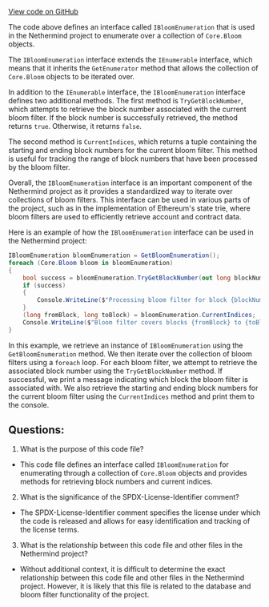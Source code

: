 [View code on GitHub](https://github.com/NethermindEth/nethermind/src/Nethermind/Nethermind.Db/Blooms/IBloomEnumerator.cs)

The code above defines an interface called `IBloomEnumeration` that is used in the Nethermind project to enumerate over a collection of `Core.Bloom` objects. 

The `IBloomEnumeration` interface extends the `IEnumerable` interface, which means that it inherits the `GetEnumerator` method that allows the collection of `Core.Bloom` objects to be iterated over. 

In addition to the `IEnumerable` interface, the `IBloomEnumeration` interface defines two additional methods. The first method is `TryGetBlockNumber`, which attempts to retrieve the block number associated with the current bloom filter. If the block number is successfully retrieved, the method returns `true`. Otherwise, it returns `false`. 

The second method is `CurrentIndices`, which returns a tuple containing the starting and ending block numbers for the current bloom filter. This method is useful for tracking the range of block numbers that have been processed by the bloom filter. 

Overall, the `IBloomEnumeration` interface is an important component of the Nethermind project as it provides a standardized way to iterate over collections of bloom filters. This interface can be used in various parts of the project, such as in the implementation of Ethereum's state trie, where bloom filters are used to efficiently retrieve account and contract data. 

Here is an example of how the `IBloomEnumeration` interface can be used in the Nethermind project:

```csharp
IBloomEnumeration bloomEnumeration = GetBloomEnumeration();
foreach (Core.Bloom bloom in bloomEnumeration)
{
    bool success = bloomEnumeration.TryGetBlockNumber(out long blockNumber);
    if (success)
    {
        Console.WriteLine($"Processing bloom filter for block {blockNumber}");
    }
    (long fromBlock, long toBlock) = bloomEnumeration.CurrentIndices;
    Console.WriteLine($"Bloom filter covers blocks {fromBlock} to {toBlock}");
}
```

In this example, we retrieve an instance of `IBloomEnumeration` using the `GetBloomEnumeration` method. We then iterate over the collection of bloom filters using a `foreach` loop. For each bloom filter, we attempt to retrieve the associated block number using the `TryGetBlockNumber` method. If successful, we print a message indicating which block the bloom filter is associated with. We also retrieve the starting and ending block numbers for the current bloom filter using the `CurrentIndices` method and print them to the console.
## Questions: 
 1. What is the purpose of this code file?
- This code file defines an interface called `IBloomEnumeration` for enumerating through a collection of `Core.Bloom` objects and provides methods for retrieving block numbers and current indices.

2. What is the significance of the SPDX-License-Identifier comment?
- The SPDX-License-Identifier comment specifies the license under which the code is released and allows for easy identification and tracking of the license terms.

3. What is the relationship between this code file and other files in the Nethermind project?
- Without additional context, it is difficult to determine the exact relationship between this code file and other files in the Nethermind project. However, it is likely that this file is related to the database and bloom filter functionality of the project.